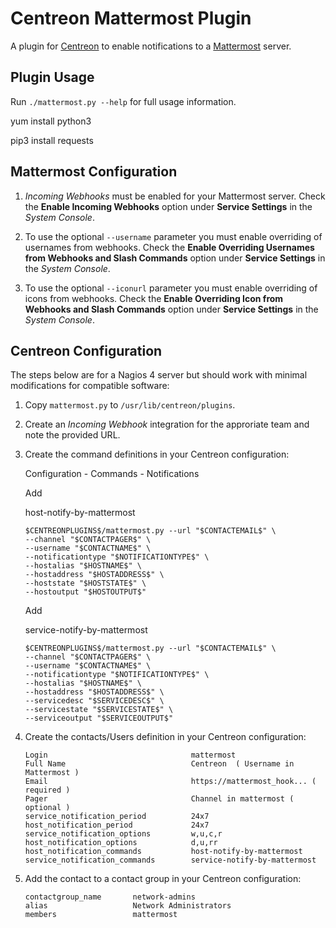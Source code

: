 Centreon Mattermost Plugin
========================

A plugin for [Centreon](https://www.centreon.com/) to enable notifications to a [Mattermost](http://www.mattermost.org/) server.

## Plugin Usage

Run `./mattermost.py --help` for full usage information.

yum install python3

pip3 install requests

## Mattermost Configuration

1. *Incoming Webhooks* must be enabled for your Mattermost server. Check the **Enable Incoming Webhooks** option under **Service Settings** in the *System Console*.

2. To use the optional `--username` parameter you must enable overriding of usernames from webhooks. Check the **Enable Overriding Usernames from Webhooks and Slash Commands** option under **Service Settings** in the *System Console*.

3. To use the optional `--iconurl` parameter you must enable overriding of icons from webhooks. Check the **Enable Overriding Icon from Webhooks and Slash Commands** option under **Service Settings** in the *System Console*.

## Centreon Configuration

The steps below are for a Nagios 4 server but should work with minimal modifications for compatible software:

1. Copy `mattermost.py` to `/usr/lib/centreon/plugins`.

2. Create an *Incoming Webhook* integration for the approriate team and note the provided URL.

3. Create the command definitions in your Centreon configuration: 

   Configuration - Commands - Notifications
   
   Add
   
   host-notify-by-mattermost
    ```
    $CENTREONPLUGINS$/mattermost.py --url "$CONTACTEMAIL$" \
    --channel "$CONTACTPAGER$" \
    --username "$CONTACTNAME$" \
    --notificationtype "$NOTIFICATIONTYPE$" \
    --hostalias "$HOSTNAME$" \
    --hostaddress "$HOSTADDRESS$" \
    --hoststate "$HOSTSTATE$" \
    --hostoutput "$HOSTOUTPUT$"
    ```
    Add
    
    service-notify-by-mattermost
    ```
    $CENTREONPLUGINS$/mattermost.py --url "$CONTACTEMAIL$" \
    --channel "$CONTACTPAGER$" \
    --username "$CONTACTNAME$" \
    --notificationtype "$NOTIFICATIONTYPE$" \
    --hostalias "$HOSTNAME$" \
    --hostaddress "$HOSTADDRESS$" \
    --servicedesc "$SERVICEDESC$" \
    --servicestate "$SERVICESTATE$" \
    --serviceoutput "$SERVICEOUTPUT$"
    ```

4. Create the contacts/Users definition in your Centreon configuration:

    ```
    Login                                mattermost
    Full Name                            Centreon  ( Username in Mattermost ) 
    Email                                https://mattermost_hook... ( required )
    Pager                                Channel in mattermost ( optional )
    service_notification_period          24x7
    host_notification_period             24x7
    service_notification_options         w,u,c,r
    host_notification_options            d,u,rr
    host_notification_commands           host-notify-by-mattermost
    service_notification_commands        service-notify-by-mattermost
   ```

5. Add the contact to a contact group in your Centreon configuration:

    ```
    contactgroup_name       network-admins
    alias                   Network Administrators
    members                 mattermost
    ```
